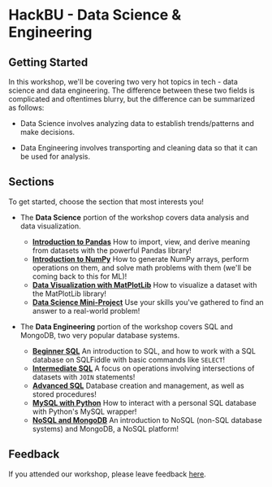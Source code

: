 # HackBU - Data Science & Engineering

## Getting Started

In this workshop, we'll be covering two very hot topics in tech - data science and data engineering. The difference between these two fields is complicated and oftentimes blurry, but the difference can be summarized as follows:

* Data Science involves analyzing data to establish trends/patterns and make decisions.

* Data Engineering involves transporting and cleaning data so that it can be used for analysis.

## Sections

To get started, choose the section that most interests you!

* The **Data Science** portion of the workshop covers data analysis and data visualization.
    * [**Introduction to Pandas**](https://colab.research.google.com/github/HackBinghamton/DataScienceWorkshop/blob/master/DataScience/Pandas.ipynb)
      How to import, view, and derive meaning from datasets with the powerful Pandas library!
    * [**Introduction to NumPy**](https://colab.research.google.com/github/HackBinghamton/DataScienceWorkshop/blob/master/DataScience/NumPy.ipynb)
      How to generate NumPy arrays, perform operations on them, and solve math problems with them (we'll be coming back to this for ML)!
    * [**Data Visualization with MatPlotLib**](https://colab.research.google.com/github/HackBinghamton/DataScienceWorkshop/blob/master/DataScience/matplotlib.ipynb)
      How to visualize a dataset with the MatPlotLib library!
    * [**Data Science Mini-Project**](https://colab.research.google.com/github/HackBinghamton/DataScienceWorkshop/blob/master/DataScience/Data%20Science%20Mini-Project.ipynb)
      Use your skills you've gathered to find an answer to a real-world problem!

* The **Data Engineering** portion of the workshop covers SQL and MongoDB, two very popular database systems.
    * [**Beginner SQL**](https://github.com/HackBinghamton/DataScienceWorkshop/blob/master/DataEngineering/SQLBeginner.md)
      An introduction to SQL, and how to work with a SQL database on SQLFiddle with basic commands like `SELECT`!
    * [**Intermediate SQL**](https://github.com/HackBinghamton/DataScienceWorkshop/blob/master/DataEngineering/SQLIntermediate.md)
      A focus on operations involving intersections of datasets with `JOIN` statements!
    * [**Advanced SQL**](https://github.com/HackBinghamton/DataScienceWorkshop/blob/master/DataEngineering/SQLAdvanced.md)
      Database creation and management, as well as stored procedures!
    * [**MySQL with Python**](https://colab.research.google.com/github/HackBinghamton/DataScienceWorkshop/blob/master/DataEngineering/PythonMySQL.ipynb)
      How to interact with a personal SQL database with Python's MySQL wrapper!
    * [**NoSQL and MongoDB**](https://github.com/HackBinghamton/DataScienceWorkshop/blob/master/DataEngineering/nosql-mongodb.md)
      An introduction to NoSQL (non-SQL database systems) and MongoDB, a NoSQL platform!

## Feedback

If you attended our workshop, please leave feedback [here](https://forms.gle/tSAt4qsnW8L93rLh9).
